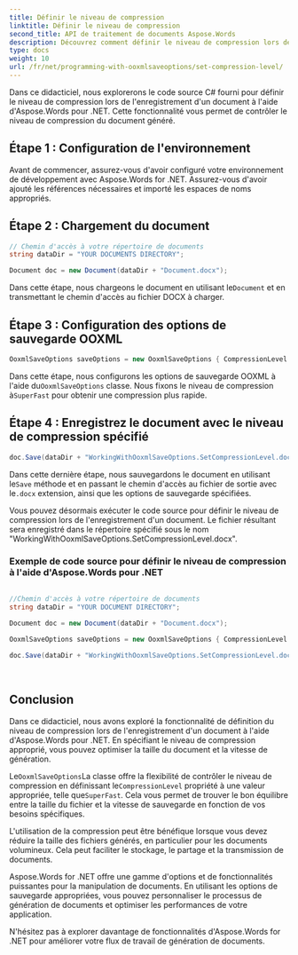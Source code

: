 ```yaml
---
title: Définir le niveau de compression
linktitle: Définir le niveau de compression
second_title: API de traitement de documents Aspose.Words
description: Découvrez comment définir le niveau de compression lors de l'enregistrement d'un document avec Aspose.Words for .NET.
type: docs
weight: 10
url: /fr/net/programming-with-ooxmlsaveoptions/set-compression-level/
---
```

Dans ce didacticiel, nous explorerons le code source C# fourni pour définir le niveau de compression lors de l'enregistrement d'un document à l'aide d'Aspose.Words pour .NET. Cette fonctionnalité vous permet de contrôler le niveau de compression du document généré.

## Étape 1 : Configuration de l'environnement

Avant de commencer, assurez-vous d'avoir configuré votre environnement de développement avec Aspose.Words for .NET. Assurez-vous d'avoir ajouté les références nécessaires et importé les espaces de noms appropriés.

## Étape 2 : Chargement du document

```csharp
// Chemin d'accès à votre répertoire de documents
string dataDir = "YOUR DOCUMENTS DIRECTORY";

Document doc = new Document(dataDir + "Document.docx");
```

 Dans cette étape, nous chargeons le document en utilisant le`Document` et en transmettant le chemin d'accès au fichier DOCX à charger.

## Étape 3 : Configuration des options de sauvegarde OOXML

```csharp
OoxmlSaveOptions saveOptions = new OoxmlSaveOptions { CompressionLevel = CompressionLevel.SuperFast };
```

 Dans cette étape, nous configurons les options de sauvegarde OOXML à l'aide du`OoxmlSaveOptions` classe. Nous fixons le niveau de compression à`SuperFast` pour obtenir une compression plus rapide.

## Étape 4 : Enregistrez le document avec le niveau de compression spécifié

```csharp
doc.Save(dataDir + "WorkingWithOoxmlSaveOptions.SetCompressionLevel.docx", saveOptions);
```

 Dans cette dernière étape, nous sauvegardons le document en utilisant le`Save` méthode et en passant le chemin d'accès au fichier de sortie avec le`.docx` extension, ainsi que les options de sauvegarde spécifiées.

Vous pouvez désormais exécuter le code source pour définir le niveau de compression lors de l'enregistrement d'un document. Le fichier résultant sera enregistré dans le répertoire spécifié sous le nom "WorkingWithOoxmlSaveOptions.SetCompressionLevel.docx".

### Exemple de code source pour définir le niveau de compression à l'aide d'Aspose.Words pour .NET 

```csharp

//Chemin d'accès à votre répertoire de documents
string dataDir = "YOUR DOCUMENT DIRECTORY"; 
 
Document doc = new Document(dataDir + "Document.docx");

OoxmlSaveOptions saveOptions = new OoxmlSaveOptions { CompressionLevel = CompressionLevel.SuperFast };

doc.Save(dataDir + "WorkingWithOoxmlSaveOptions.SetCompressionLevel.docx", saveOptions);
            
        
```

## Conclusion

Dans ce didacticiel, nous avons exploré la fonctionnalité de définition du niveau de compression lors de l'enregistrement d'un document à l'aide d'Aspose.Words pour .NET. En spécifiant le niveau de compression approprié, vous pouvez optimiser la taille du document et la vitesse de génération.

 Le`OoxmlSaveOptions`La classe offre la flexibilité de contrôler le niveau de compression en définissant le`CompressionLevel` propriété à une valeur appropriée, telle que`SuperFast`. Cela vous permet de trouver le bon équilibre entre la taille du fichier et la vitesse de sauvegarde en fonction de vos besoins spécifiques.

L'utilisation de la compression peut être bénéfique lorsque vous devez réduire la taille des fichiers générés, en particulier pour les documents volumineux. Cela peut faciliter le stockage, le partage et la transmission de documents.

Aspose.Words for .NET offre une gamme d'options et de fonctionnalités puissantes pour la manipulation de documents. En utilisant les options de sauvegarde appropriées, vous pouvez personnaliser le processus de génération de documents et optimiser les performances de votre application.

N'hésitez pas à explorer davantage de fonctionnalités d'Aspose.Words for .NET pour améliorer votre flux de travail de génération de documents.
